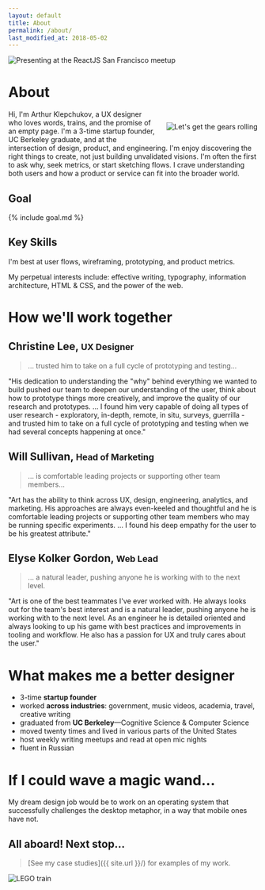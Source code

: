 ```yaml
---
layout: default
title: About
permalink: /about/
last_modified_at: 2018-05-02
---
```


<img
  src="{{ site.url }}/assets/art-presenting-slim.jpg"
  alt="Presenting at the ReactJS San Francisco meetup"
  id="hero" />

# About

<img
  src="{{ site.url }}/assets/art_sq.jpg"
  alt="Let's get the gears rolling"
  style="float: right; margin: 25px 0 25px 20px;" />

Hi, I'm Arthur Klepchukov, a UX designer who loves words, trains, and the promise of an empty page. I'm a 3-time startup founder, UC Berkeley graduate, and at the intersection of design, product, and engineering. I'm enjoy discovering the right things to create, not just building unvalidated visions. I'm often the first to ask why, seek metrics, or start sketching flows. I crave understanding both users and how a product or service can fit into the broader world.

## Goal

{% include goal.md %}

## Key Skills

I'm best at user flows, wireframing, prototyping, and product metrics.

My perpetual interests include: effective writing, typography, information architecture, HTML & CSS, and the power of the web.

<a name="testimonials"></a>
# How we'll work together

## Christine Lee, <small>UX Designer</small>

> &hellip; trusted him to take on a full cycle of prototyping and testing&hellip;

"His dedication to understanding the "why" behind everything we wanted to build pushed our team to deepen our understanding of the user, think about how to prototype things more creatively, and improve the quality of our research and prototypes. &hellip; I found him very capable of doing all types of user research - exploratory, in-depth, remote, in situ, surveys, guerrilla - and trusted him to take on a full cycle of prototyping and testing when we had several concepts happening at once."

## Will Sullivan, <small>Head of Marketing</small>

> &hellip; is comfortable leading projects or supporting other team members&hellip;

"Art has the ability to think across UX, design, engineering, analytics, and marketing. His approaches are always even-keeled and thoughtful and he is comfortable leading projects or supporting other team members who may be running specific experiments. &hellip; I found his deep empathy for the user to be his greatest attribute."

## Elyse Kolker Gordon, <small>Web Lead</small>

> &hellip; a natural leader, pushing anyone he is working with to the next level.

"Art is one of the best teammates I've ever worked with. He always looks out for the team's best interest and is a natural leader, pushing anyone he is working with to the next level. As an engineer he is detailed oriented and always looking to up his game with best practices and improvements in tooling and workflow. He also has a passion for UX and truly cares about the user."

# What makes me a better designer
* 3-time **startup founder**
* worked **across industries**: government, music videos, academia, travel, creative writing
* graduated from **UC Berkeley**—Cognitive Science & Computer Science
* moved twenty times and lived in various parts of the United States
* host weekly writing meetups and read at open mic nights
* fluent in Russian

# If I could wave a magic wand&hellip;
My dream design job would be to work on an operating system that successfully challenges the desktop metaphor, in a way that mobile ones have not.

## All aboard! Next stop&hellip;

> [See my case studies]({{ site.url }}/) for examples of my work.

<img
  alt="LEGO train"
  src="{{ site.url }}/assets/lego-train.jpg"
/>
